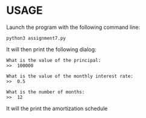 # USAGE

Launch the program with the following command line:

```python3 assignment7.py```

It will then print the following dialog:
````
What is the value of the principal:
>>  100000

What is the value of the monthly interest rate:
>>  0.5

What is the number of months:
>>  12
````

It will the print the amortization schedule

